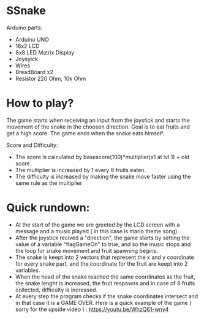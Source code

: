 # SSnake

Arduino parts:

 * Arduino UNO
 * 16x2 LCD
 * 8x8 LED Matrix Display
 * Joysyick
 * Wires
 * BreadBoard x2
 * Resistor 220 Ohm, 10k Ohm
 
# How to play?

  The game starts when receiving an input from the joystick and starts the movement of the snake in the choosen direction. Goal is to eat fruits and get a high score. The game ends when the snake eats himself.


Score and Difficulty:
  - The score is calculated by basescore(100)*multiplier(x1 at lvl 1) + old score.
  - The multiplier is increased by 1 every 8 fruits eaten.
  - The difficulty is increased by making the snake move faster using the same rule as the multiplier
 
# Quick rundown:
 * At the start of the game we are greeted by the LCD screen with a message and a music played ( in this case is mario theme song).
 * After the joystick recived a "direction", the game starts by setting the value of a variable "flagGameOn" to true, and so the music stops and the loop for snake movement and fruit spawning begins. 
 * The snake is keept into 2 vectors that represent the x and y coordinate for every snake part, and the coordinate for the fruit are keept into 2 variables.
 * When the head of the snake reached the same coordinates as the fruit, the snake lenght is increased, the fruit respawns and in case of 8 fruits collected, difficulty is increased.
 * At every step the program checks if the snake coordinates intersect and in that case it is a GAME OVER.
 Here is a quick example of the game ( sorry for the upside video ) : 
https://youtu.be/WhzQ61-wnv4